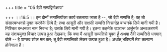 +++
title = "05 दैवी सम्पद्विमोक्षाय"

+++
।।16.5।। इन दोनों सम्पत्तियोंका कार्य बतलाया जाता है --, जो दैवी सम्पत्ति
है; वह तो संसारबन्धनसे मुक्त करनेके लिये है; तथा आसुरी और राक्षसी
सम्पत्ति निःसन्देह बन्धनके लिये मानी गयी है। निश्चित बन्धनका नाम निबन्ध
है; उसके लिये मानी गयी है। इतना कहनेके उपरान्त अर्जुनके अन्तःकरणमें यह
संशययुक्त विचार उत्पन्न हुआ देखकर; कि क्या मैं आसुरी सम्पत्तिसे युक्त
हूँ अथवा दैवी सम्पत्तिसे भगवान् बोले -- हे पाण्डव शोक मत कर; तू दैवी
सम्पत्तिको लेकर उत्पन्न हुआ है। अर्थात् भविष्यमें तेरा कल्याण होनेवाला
है।

